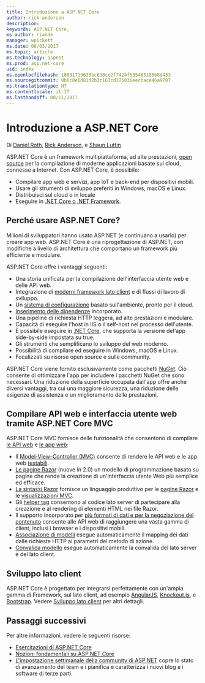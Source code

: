 ```yaml
---
title: Introduzione a ASP.NET Core
author: rick-anderson
description: 
keywords: ASP.NET Core,
ms.author: riande
manager: wpickett
ms.date: 08/03/2017
ms.topic: article
ms.technology: aspnet
ms.prod: asp.net-core
uid: index
ms.openlocfilehash: 10831719630bc638ce2f7424f53548518868d433
ms.sourcegitcommit: 0b6c8e6d81d2b3c161cd375036eecbace46a9707
ms.translationtype: HT
ms.contentlocale: it-IT
ms.lasthandoff: 08/11/2017
---
```

# <a name="introduction-to-aspnet-core"></a>Introduzione a ASP.NET Core

Di [Daniel Roth](https://github.com/danroth27), [Rick Anderson](https://twitter.com/RickAndMSFT), e [Shaun Luttin](https://twitter.com/dicshaunary)

ASP.NET Core è un framework multipiattaforma, ad alte prestazioni, [open source](https://github.com/aspnet/home) per la compilazione di moderne applicazioni basate sul cloud, connesse a Internet. Con ASP.NET Core, è possibile:

* Compilare app web e servizi, app IoT e back-end per dispositivi mobili.
* Usare gli strumenti di sviluppo preferiti in Windows, macOS e Linux.
* Distribuisci sul cloud o in locale
* Eseguire in [.NET Core o .NET Framework](https://docs.microsoft.com/dotnet/articles/standard/choosing-core-framework-server).

## <a name="why-use-aspnet-core"></a>Perché usare ASP.NET Core?

Milioni di sviluppatori hanno usato ASP.NET (e continuano a usarlo) per creare app web. ASP.NET Core è una riprogettazione di ASP.NET, con modifiche a livello di architettura che comportano un framework più efficiente e modulare.

ASP.NET Core offre i vantaggi seguenti:

* Una storia unificata per la compilazione dell'interfaccia utente web e delle API web.
* Integrazione di [moderni framework lato client](xref:client-side/index) e di flussi di lavoro di sviluppo.
* Un [sistema di configurazione](xref:fundamentals/configuration) basato sull'ambiente, pronto per il cloud.
* [Inserimento delle dipendenze](xref:fundamentals/dependency-injection) incorporato.
* Una pipeline di richiesta HTTP leggera, ad alte prestazioni e modulare.
* Capacità di eseguire l'host in IIS o il self-host nel processo dell'utente.
* È possibile eseguire in [.NET Core](https://docs.microsoft.com/dotnet/articles/standard/choosing-core-framework-server), che supporta la versione del'app side-by-side impostata su true.
* Gli strumenti che semplificano lo sviluppo del web moderno.
* Possibilità di compilare ed eseguire in Windows, macOS e Linux.
* Focalizzati su risorse open source e sulle community.

ASP.NET Core viene fornito esclusivamente come pacchetti [NuGet](https://nuget.org). Ciò consente di ottimizzare l'app per includere i pacchetti NuGet che sono necessari. Una riduzione della superficie occupata dall'app offre anche diversi vantaggi, tra cui una maggiore sicurezza, una riduzione delle esigenze di assistenza e un miglioramento delle prestazioni.

## <a name="build-web-apis-and-web-ui-using-aspnet-core-mvc"></a>Compilare API web e interfaccia utente web tramite ASP.NET Core MVC

ASP.NET Core MVC fornisce delle funzionalità che consentono di compilare [le API web](xref:tutorials/index#building-web-apis) e [le app web](xref:tutorials/index#building-web-applications):

* Il [Model-View-Controller (MVC)](xref:mvc/overview) consente di rendere le API web e le app web [testabili](testing/index.md).
* [Le pagine Razor](xref:mvc/razor-pages/index) (nuove in 2.0) un modello di programmazione basato su pagine che rende la creazione di un'interfaccia utente Web più semplice ed efficace.
* [La sintassi Razor](xref:mvc/views/razor) fornisce un linguaggio produttivo per le [pagine Razor](xref:mvc/razor-pages/index) e le [visualizzazioni MVC](xref:mvc/views/overview).
* Gli [helper tag](xref:mvc/views/tag-helpers/intro) consentono al codice lato server di partecipare alla creazione e al rendering di elementi HTML nei file Razor.
* Il supporto incorporato per [più formati di dati e per la negoziazione del contenuto](mvc/models/formatting.md) consente alle API web di raggiungere una vasta gamma di client, inclusi i browser e i dispositivi mobili.
* [Associazione di modelli](xref:mvc/models/model-binding) esegue automaticamente il mapping dei dati dalle richieste HTTP ai parametri del metodo di azione.
* [Convalida modello](xref:mvc/models/validation) esegue automaticamente la convalida del lato server e del lato client.

## <a name="client-side-development"></a>Sviluppo lato client

ASP.NET Core è progettato per integrarsi perfettamente con un'ampia gamma di Framework, sul lato client, ad esempio [AngularJS](xref:client-side/angular), [Knockout.js](xref:client-side/knockout), e [Bootstrap](xref:client-side/bootstrap). Vedere [Sviluppo lato client](client-side/index.md) per altri dettagli.

## <a name="next-steps"></a>Passaggi successivi

Per altre informazioni, vedere le seguenti risorse:

* [Esercitazioni di ASP.NET Core](xref:tutorials/index)
* [Nozioni fondamentali su ASP.NET Core](xref:fundamentals/index)
* [L'impostazione settimanale della community di ASP.NET](https://live.asp.net/) copre lo stato di avanzamento del team e i pianifica e caratterizza i nuovi blog e i software di terze parti.
